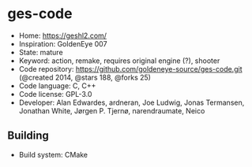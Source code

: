 # ges-code

- Home: https://geshl2.com/
- Inspiration: GoldenEye 007
- State: mature
- Keyword: action, remake, requires original engine (?), shooter
- Code repository: https://github.com/goldeneye-source/ges-code.git (@created 2014, @stars 188, @forks 25)
- Code language: C, C++
- Code license: GPL-3.0
- Developer: Alan Edwardes, ardneran, Joe Ludwig, Jonas Termansen, Jonathan White, Jørgen P. Tjernø, narendraumate, Neico

## Building

- Build system: CMake
